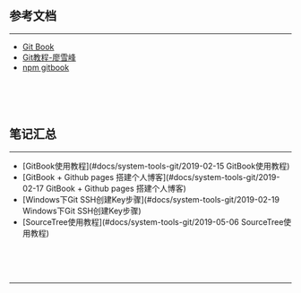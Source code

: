 ## 参考文档

---

* [Git Book](https://git-scm.com/book/zh/v2)
* [Git教程-廖雪峰](https://www.liaoxuefeng.com/wiki/0013739516305929606dd18361248578c67b8067c8c017b000/)
* [npm gitbook](https://www.npmjs.com/package/gitbook)



<br/><br/><br/>



## 笔记汇总

---

* [GitBook使用教程](#docs/system-tools-git/2019-02-15 GitBook使用教程)
* [GitBook + Github pages 搭建个人博客](#docs/system-tools-git/2019-02-17 GitBook + Github pages 搭建个人博客)
* [Windows下Git SSH创建Key步骤](#docs/system-tools-git/2019-02-19 Windows下Git SSH创建Key步骤)
* [SourceTree使用教程](#docs/system-tools-git/2019-05-06 SourceTree使用教程)



<br/><br/><br/>

---


